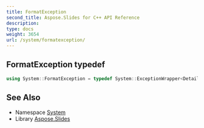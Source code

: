 ```yaml
---
title: FormatException
second_title: Aspose.Slides for C++ API Reference
description: 
type: docs
weight: 3654
url: /system/formatexception/
---
```

## FormatException typedef




```cpp
using System::FormatException = typedef System::ExceptionWrapper<Details_FormatException >
```

## See Also

* Namespace [System](../)
* Library [Aspose.Slides](../../)